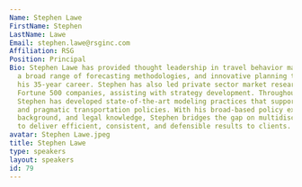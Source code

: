 ```yaml
---
Name: Stephen Lawe
FirstName: Stephen
LastName: Lawe
Email: stephen.lawe@rsginc.com
Affiliation: RSG
Position: Principal
Bio: Stephen Lawe has provided thought leadership in travel behavior market research,
  a broad range of forecasting methodologies, and innovative planning techniques over
  his 35-year career. Stephen has also led private sector market research for several
  Fortune 500 companies, assisting with strategy development. Throughout his career,
  Stephen has developed state-of-the-art modeling practices that support innovative
  and pragmatic transportation policies. With his broad-based policy expertise, technical
  background, and legal knowledge, Stephen bridges the gap on multidisciplinary projects
  to deliver efficient, consistent, and defensible results to clients.
avatar: Stephen Lawe.jpeg
title: Stephen Lawe
type: speakers
layout: speakers
id: 79
---
```

